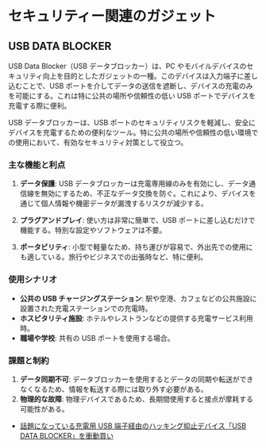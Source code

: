 # セキュリティー関連のガジェット

## USB DATA BLOCKER

USB Data Blocker（USB データブロッカー）は、PC やモバイルデバイスのセキュリティ向上を目的としたガジェットの一種。このデバイスは入力端子に差し込むことで、USB ポートを介してデータの送信を遮断し、デバイスの充電のみを可能にする。これは特に公共の場所や信頼性の低い USB ポートでデバイスを充電する際に便利。

USB データブロッカーは、USB ポートのセキュリティリスクを軽減し、安全にデバイスを充電するための便利なツール。特に公共の場所や信頼性の低い環境での使用において、有効なセキュリティ対策として役立つ。

### 主な機能と利点

1. **データ保護**: USB データブロッカーは充電専用線のみを有効にし、データ通信線を無効にするため、不正なデータ交換を防ぐ。これにより、デバイスを通じて個人情報や機密データが漏洩するリスクが減少する。

2. **プラグアンドプレイ**: 使い方は非常に簡単で、USB ポートに差し込むだけで機能する。特別な設定やソフトウェアは不要。

3. **ポータビリティ**: 小型で軽量なため、持ち運びが容易で、外出先での使用にも適している。旅行やビジネスでの出張時など、特に便利。

### 使用シナリオ

- **公共の USB チャージングステーション**: 駅や空港、カフェなどの公共施設に設置された充電ステーションでの充電時。
- **ホスピタリティ施設**: ホテルやレストランなどの提供する充電サービス利用時。
- **職場や学校**: 共有の USB ポートを使用する場合。

### 課題と制約

1. **データ同期不可**: データブロッカーを使用するとデータの同期や転送ができなくなるため、情報を転送する際には取り外す必要がある。
2. **物理的な故障**: 物理デバイスであるため、長期間使用すると接点が摩耗する可能性がある。

- [話題になっている充電用 USB 端子経由のハッキング抑止デバイス「USB DATA BLOCKER」を衝動買い](https://ascii.jp/elem/000/004/246/4246122/)
